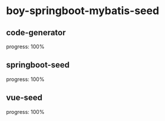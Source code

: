 # boy-springboot-mybatis-seed

## code-generator
progress: 100%

## springboot-seed
progress: 100%  

## vue-seed
progress: 100%